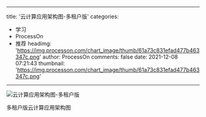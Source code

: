 
---
title: '云计算应用架构图-多租户版'
categories: 
 - 学习
 - ProcessOn
 - 推荐
headimg: 'https://img.processon.com/chart_image/thumb/61a73c831efad477b463347c.png'
author: ProcessOn
comments: false
date: 2021-12-08 07:21:43
thumbnail: 'https://img.processon.com/chart_image/thumb/61a73c831efad477b463347c.png'
---

<div>   
<img class="thumb" alt="云计算应用架构图-多租户版" src="https://img.processon.com/chart_image/thumb/61a73c831efad477b463347c.png" referrerpolicy="no-referrer">
<p>多租户版云计算应用架构图</p>  
</div>
            